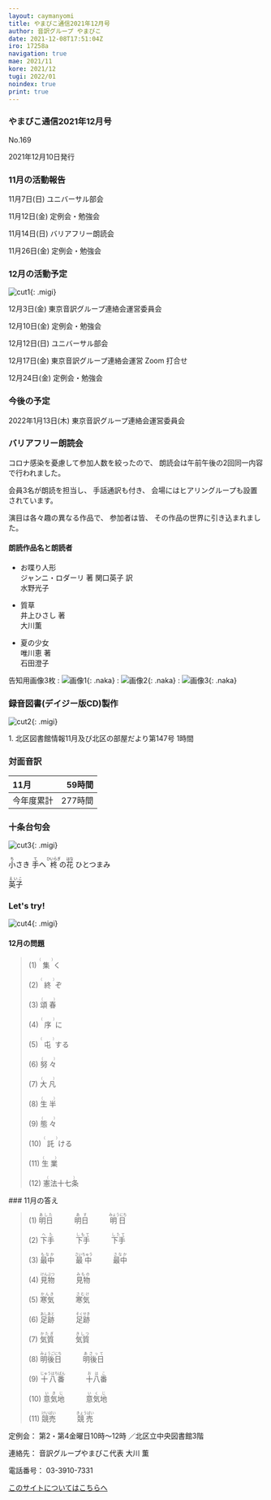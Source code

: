```yaml
---
layout: caymanyomi
title: やまびこ通信2021年12月号
author: 音訳グループ やまびこ
date: 2021-12-08T17:51:04Z
iro: 17258a
navigation: true
mae: 2021/11
kore: 2021/12
tugi: 2022/01
noindex: true
print: true
---
```



### <span data-dur="4.324" data-begin="2.750" id="xmri_0001" markdown="1">やまびこ通信2021年12月号</span>

<span data-dur="2.574" data-begin="7.074" id="xmri_0002" markdown="1">No.169</span>

<span data-dur="5.657" data-begin="9.648" id="xmri_0003" markdown="1">2021年12月10日発行</span>


### <span data-dur="3.608" data-begin="19.790" id="xmri_0006" markdown="1">11月の活動報告</span>

<span data-dur="2.297" data-begin="23.398" id="xmri_0007" markdown="1">11月7日(日) </span>
<span data-dur="2.503" data-begin="25.695" id="xmri_0008" markdown="1">ユニバーサル部会</span>

<span data-dur="2.494" data-begin="28.198" id="xmri_0009" markdown="1">11月12日(金) </span>
<span data-dur="2.986" data-begin="30.692" id="xmri_000A" markdown="1">定例会・勉強会</span>

<span data-dur="2.516" data-begin="33.678" id="xmri_000B" markdown="1">11月14日(日) </span>
<span data-dur="2.783" data-begin="36.194" id="xmri_000C" markdown="1">バリアフリー朗読会</span>

<span data-dur="2.742" data-begin="38.977" id="xmri_000D" markdown="1">11月26日(金) </span>
<span data-dur="4.386" data-begin="41.719" id="xmri_000E" markdown="1">定例会・勉強会</span>


### <span data-dur="3.367" data-begin="46.105" id="xmri_000F" markdown="1">12月の活動予定</span>

![cut1](media/12/cut1.png){: .migi}

<span data-dur="2.102" data-begin="51.322" id="xmri_0011" markdown="1">12月3日(金) </span>
<span data-dur="4.474" data-begin="53.424" id="xmri_0012" markdown="1">東京音訳グループ連絡会運営委員会</span>

<span data-dur="2.134" data-begin="57.898" id="xmri_0013" markdown="1">12月10日(金) </span>
<span data-dur="2.986" data-begin="60.032" id="xmri_0014" markdown="1">定例会・勉強会</span>

<span data-dur="2.41" data-begin="63.018" id="xmri_0015" markdown="1">12月12日(日) </span>
<span data-dur="2.504" data-begin="65.428" id="xmri_0016" markdown="1">ユニバーサル部会</span>

<span data-dur="2.494" data-begin="67.932" id="xmri_0017" markdown="1">12月17日(金) </span>
<span data-dur="5.166" data-begin="70.426" id="xmri_0018" markdown="1">東京音訳グループ連絡会運営 Zoom 打合せ</span>

<span data-dur="2.477" data-begin="75.592" id="xmri_0019" markdown="1">12月24日(金) </span>
<span data-dur="4.386" data-begin="78.069" id="xmri_001A" markdown="1">定例会・勉強会</span>


### <span data-dur="2.629" data-begin="82.455" id="xmri_001B" markdown="1">今後の予定</span>

<span data-dur="3.711" data-begin="85.084" id="xmri_001C" markdown="1">2022年1月13日(木) </span>
<span data-dur="5.874" data-begin="88.795" id="xmri_001D" markdown="1">東京音訳グループ連絡会運営委員会</span>


### <span data-dur="3.133" data-begin="94.669" id="xmri_001E" markdown="1">バリアフリー朗読会</span>

<span data-dur="3.932" data-begin="97.802" id="xmri_001F" markdown="1">コロナ感染を憂慮して参加人数を絞ったので、</span>
<span data-dur="6.399" data-begin="101.734" id="xmri_0020" markdown="1">朗読会は午前午後の2回同一内容で行われました。</span>

<span data-dur="2.835" data-begin="108.133" id="xmri_0021" markdown="1">会員3名が朗読を担当し、</span>
<span data-dur="1.787" data-begin="110.968" id="xmri_0022" markdown="1">手話通訳も付き、</span>
<span data-dur="4.905" data-begin="112.755" id="xmri_0023" markdown="1">会場にはヒアリングループも設置されています。</span>

<span data-dur="3.919" data-begin="117.660" id="xmri_0024" markdown="1">演目は各々趣の異なる作品で、</span>
<span data-dur="1.532" data-begin="121.579" id="xmri_0025" markdown="1">参加者は皆、</span>
<span data-dur="4.877" data-begin="123.111" id="xmri_0026" markdown="1">その作品の世界に引き込まれました。</span>

#### <span data-dur="2.884" data-begin="127.988" id="xmri_0027" markdown="1">朗読作品名と朗読者</span>

- <span data-dur="1.499" data-begin="130.872" id="xmri_0028" markdown="1">お喋り人形</span>  
<span data-dur="3.429" data-begin="132.371" id="xmri_0029" markdown="1">ジャンニ・ロダーリ 著 関口英子 訳</span>  
<span data-dur="1.869" data-begin="135.800" id="xmri_002A" markdown="1">水野光子</span>

- <span data-dur="1.134" data-begin="137.669" id="xmri_002B" markdown="1">質草</span>  
<span data-dur="1.757" data-begin="138.803" id="xmri_002C" markdown="1">井上ひさし 著</span>  
<span data-dur="1.878" data-begin="140.560" id="xmri_002D" markdown="1">大川薫</span>

- <span data-dur="1.411" data-begin="142.438" id="xmri_002E" markdown="1">夏の少女</span>  
<span data-dur="1.689" data-begin="143.849" id="xmri_002F" markdown="1">唯川恵 著</span>  
<span data-dur="2.561" data-begin="145.538" id="xmri_0030" markdown="1">石田澄子</span>

<span data-dur="3.174" data-begin="148.099" id="xmri_0031" markdown="1">告知用画像3枚</span>
: <span data-dur="27.768" data-begin="151.273" id="xmri_0032" markdown="1">![画像1](media/12/monitor1.png){: .naka}</span>
: <span data-dur="15.813" data-begin="179.041" id="xmri_0033" markdown="1">![画像2](media/12/monitor2.png){: .naka}</span>
: <span data-dur="24.713" data-begin="194.854" id="xmri_0034" markdown="1">![画像3](media/12/monitor3.png){: .naka}</span>

<span data-dur="3.263" data-begin="219.567" id="xmri_0035" markdown="1"></span>


### <span data-dur="4.728" data-begin="222.830" id="xmri_0036" markdown="1">録音図書(デイジー版CD)製作</span>

![cut2](media/12/cut2.png){: .migi}



<span data-dur="0.815" data-begin="231.612" id="xmri_0039" markdown="1">1. </span>
<span data-dur="6.334" data-begin="232.427" id="xmri_003A" markdown="1">北区図書館情報11月及び北区の部屋だより第147号</span>
<span data-dur="3.417" data-begin="238.761" id="xmri_003B" markdown="1">1時間</span>


### <span data-dur="2.666" data-begin="242.178" id="xmri_003C" markdown="1">対面音訳</span>

<span data-dur="1.373" data-begin="244.844" id="xmri_003D" markdown="1">11月</span>|<span data-dur="2.317" data-begin="246.217" id="xmri_003E" markdown="1">59時間</span>
|:---|---:|
<span data-dur="1.591" data-begin="248.534" id="xmri_003F" markdown="1">今年度累計</span>|<span data-dur="4.301" data-begin="250.125" id="xmri_0040" markdown="1">277時間</span>


### <span data-dur="2.768" data-begin="254.426" id="xmri_0041" markdown="1">十条台句会</span>

![cut3](media/12/cut3.png){: .migi}

<span data-dur="9.024" data-begin="259.044" id="xmri_0043" markdown="1"><ruby>小<rp>(</rp><rt>ち</rt><rp>)</rp></ruby>さき <ruby>手<rp>(</rp><rt>て</rt><rp>)</rp></ruby>へ <ruby>柊<rp>(</rp><rt>ひいらぎ</rt><rp>)</rp></ruby>の<ruby>花<rp>(</rp><rt>はな</rt><rp>)</rp>
 </ruby>ひとつまみ</span>


<span data-dur="3.257" data-begin="268.068" id="xmri_0044" markdown="1" class="haigo"><ruby>英子<rp>(</rp><rt>えいこ</rt><rp>)</rp></ruby></span>


### <span data-dur="2.45" data-begin="271.825" id="xmri_0046" markdown="1">Let's try!</span>

![cut4](media/12/cut4.png){: .migi}


#### <span data-dur="2.914" data-begin="276.125" id="xmri_0048" markdown="1">12月の問題</span>





<blockquote markdown="1">
(1) <ruby>集<rp>(</rp><rt>（　　　）</rt><rp>)</rp></ruby>く

(2) <ruby>終<rp>(</rp><rt>（　　　）</rt><rp>)</rp></ruby>ぞ

(3) <ruby>頌春<rp>(</rp><rt>（　　　）</rt><rp>)</rp></ruby>

(4) <ruby>序<rp>(</rp><rt>（　　　）</rt><rp>)</rp></ruby>に

(5) <ruby>屯<rp>(</rp><rt>（　　　）</rt><rp>)</rp></ruby>する

(6) <ruby>努々<rp>(</rp><rt>（　　　）</rt><rp>)</rp></ruby>

(7) <ruby>大凡<rp>(</rp><rt>（　　　）</rt><rp>)</rp></ruby>

(8) <ruby>生半<rp>(</rp><rt>（　　　）</rt><rp>)</rp></ruby>

(9) <ruby>態々<rp>(</rp><rt>（　　　）</rt><rp>)</rp></ruby>

(10) <ruby>託<rp>(</rp><rt>（　　　）</rt><rp>)</rp></ruby>ける

(11) <ruby>生業<rp>(</rp><rt>（　　　）</rt><rp>)</rp></ruby>

(12) <ruby>憲法十七条<rp>(</rp><rt>（　　　）</rt><rp>)</rp></ruby>


</blockquote>
### <span data-dur="2.325" data-begin="283.564" id="xmri_004A" markdown="1">11月の答え</span>

<blockquote markdown="1">
<span data-dur="1.178" data-begin="285.889" id="xmri_004B" markdown="1">(1) </span>
<span data-dur="2.665" data-begin="287.067" id="xmri_004C" markdown="1"><ruby>明日<rp>(</rp><rt>あした</rt><rp>)</rp></ruby>&emsp;&emsp;&emsp;<ruby>明日<rp>(</rp><rt>あす</rt><rp>)</rp></ruby>&emsp;&emsp;&emsp;<ruby>明日<rp>(</rp><rt>みょうにち</rt><rp>)</rp></ruby></span>


<span data-dur="1.017" data-begin="289.732" id="xmri_004D" markdown="1">(2) </span>
<span data-dur="2.65" data-begin="290.749" id="xmri_004E" markdown="1"><ruby>下手<rp>(</rp><rt>へた</rt><rp>)</rp></ruby>&emsp;&emsp;&emsp;<ruby>下手<rp>(</rp><rt>しもて</rt><rp>)</rp></ruby>&emsp;&emsp;&emsp;<ruby>下手<rp>(</rp><rt>したて</rt><rp>)</rp></ruby></span>


<span data-dur="1.143" data-begin="293.399" id="xmri_004F" markdown="1">(3) </span>
<span data-dur="2.942" data-begin="294.542" id="xmri_0050" markdown="1"><ruby>最中<rp>(</rp><rt>もなか</rt><rp>)</rp></ruby>&emsp;&emsp;&emsp;<ruby>最中<rp>(</rp><rt>さいちゅう</rt><rp>)</rp></ruby>&emsp;&emsp;&emsp;<ruby>最中<rp>(</rp><rt>さなか</rt><rp>)</rp></ruby></span>


<span data-dur="1.119" data-begin="297.484" id="xmri_0051" markdown="1">(4) </span>
<span data-dur="2.2" data-begin="298.603" id="xmri_0052" markdown="1"><ruby>見物<rp>(</rp><rt>けんぶつ</rt><rp>)</rp></ruby>&emsp;&emsp;&emsp;<ruby>見物<rp>(</rp><rt>みもの</rt><rp>)</rp></ruby></span>


<span data-dur="1.046" data-begin="300.803" id="xmri_0053" markdown="1">(5) </span>
<span data-dur="2.097" data-begin="301.849" id="xmri_0054" markdown="1"><ruby>寒気<rp>(</rp><rt>かんき</rt><rp>)</rp></ruby>&emsp;&emsp;&emsp;<ruby>寒気<rp>(</rp><rt>さむけ</rt><rp>)</rp></ruby></span>


<span data-dur="1.177" data-begin="303.946" id="xmri_0055" markdown="1">(6) </span>
<span data-dur="2.424" data-begin="305.123" id="xmri_0056" markdown="1"><ruby>足跡<rp>(</rp><rt>あしあと</rt><rp>)</rp></ruby>&emsp;&emsp;&emsp;<ruby>足跡<rp>(</rp><rt>そくせき</rt><rp>)</rp></ruby></span>


<span data-dur="1.171" data-begin="307.547" id="xmri_0057" markdown="1">(7) </span>
<span data-dur="2.072" data-begin="308.718" id="xmri_0058" markdown="1"><ruby>気質<rp>(</rp><rt>かたぎ</rt><rp>)</rp></ruby>&emsp;&emsp;&emsp;<ruby>気質<rp>(</rp><rt>きしつ</rt><rp>)</rp></ruby></span>


<span data-dur="1.21" data-begin="310.790" id="xmri_0059" markdown="1">(8) </span>
<span data-dur="2.454" data-begin="312.000" id="xmri_005A" markdown="1"><ruby>明後日<rp>(</rp><rt>みょうごにち</rt><rp>)</rp></ruby>&emsp;&emsp;&emsp;<ruby>明後日<rp>(</rp><rt>あさって</rt><rp>)</rp></ruby></span>


<span data-dur="1.197" data-begin="314.454" id="xmri_005B" markdown="1">(9) </span>
<span data-dur="2.395" data-begin="315.651" id="xmri_005C" markdown="1"><ruby>十八番<rp>(</rp><rt>じゅうはちばん</rt><rp>)</rp></ruby>&emsp;&emsp;&emsp;<ruby>十八番<rp>(</rp><rt>おはこ</rt><rp>)</rp></ruby></span>


<span data-dur="1.137" data-begin="318.046" id="xmri_005D" markdown="1">(10) </span>
<span data-dur="2.039" data-begin="319.183" id="xmri_005E" markdown="1"><ruby>意気地<rp>(</rp><rt>いきじ</rt><rp>)</rp></ruby>&emsp;&emsp;&emsp;<ruby>意気地<rp>(</rp><rt>いくじ</rt><rp>)</rp></ruby></span>


<span data-dur="1.433" data-begin="321.222" id="xmri_005F" markdown="1">(11) </span>
<span data-dur="2.144" data-begin="322.655" id="xmri_0060" markdown="1"><ruby>競売<rp>(</rp><rt>けいばい</rt><rp>)</rp></ruby>&emsp;&emsp;&emsp;<ruby>競売<rp>(</rp><rt>きょうばい</rt><rp>)</rp></ruby></span>


</blockquote>


<span data-dur="1.205" data-begin="324.799" id="xmri_0061" markdown="1">定例会：</span>
<span data-dur="3.237" data-begin="326.004" id="xmri_0062" markdown="1">第2・第4金曜日10時～12時</span>
<span data-dur="3.048" data-begin="329.241" id="xmri_0063" markdown="1">／北区立中央図書館3階</span>  

<span data-dur="1.318" data-begin="332.289" id="xmri_0064" markdown="1">連絡先：</span>
<span data-dur="3.966" data-begin="333.607" id="xmri_0065" markdown="1">音訳グループやまびこ代表 大川 薫</span>  

<span data-dur="1.409" data-begin="337.573" id="xmri_0066" markdown="1">電話番号：</span>
<span data-dur="4.305" data-begin="338.982" id="xmri_0067" markdown="1">03-3910-7331</span>  

<a data-dur="5.93" data-begin="343.287" id="xmri_0068" markdown="1" href="mailto:ymbk2016ml@gmail.com?Subject=やまびこウェブサイトについて">このサイトについてはこちらへ</a>


